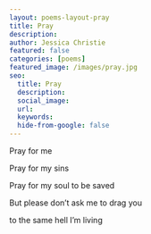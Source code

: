 ```yaml
---
layout: poems-layout-pray
title: Pray
description:
author: Jessica Christie
featured: false
categories: [poems]
featured_image: /images/pray.jpg
seo:
  title: Pray
  description:
  social_image:
  url:
  keywords:
  hide-from-google: false
---
```

Pray for me

Pray for my sins

Pray for my soul to be saved

But please don’t ask me to drag you

to the same hell I’m living

&nbsp;
